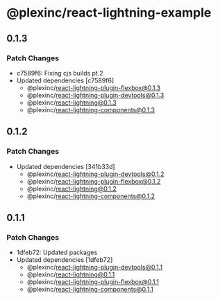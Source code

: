 # @plexinc/react-lightning-example

## 0.1.3

### Patch Changes

- c7589f6: Fixing cjs builds pt.2
- Updated dependencies [c7589f6]
  - @plexinc/react-lightning-plugin-flexbox@0.1.3
  - @plexinc/react-lightning-plugin-devtools@0.1.3
  - @plexinc/react-lightning@0.1.3
  - @plexinc/react-lightning-components@0.1.3

## 0.1.2

### Patch Changes

- Updated dependencies [341b33d]
  - @plexinc/react-lightning-plugin-devtools@0.1.2
  - @plexinc/react-lightning-plugin-flexbox@0.1.2
  - @plexinc/react-lightning@0.1.2
  - @plexinc/react-lightning-components@0.1.2

## 0.1.1

### Patch Changes

- 1dfeb72: Updated packages
- Updated dependencies [1dfeb72]
  - @plexinc/react-lightning-plugin-devtools@0.1.1
  - @plexinc/react-lightning@0.1.1
  - @plexinc/react-lightning-plugin-flexbox@0.1.1
  - @plexinc/react-lightning-components@0.1.1
